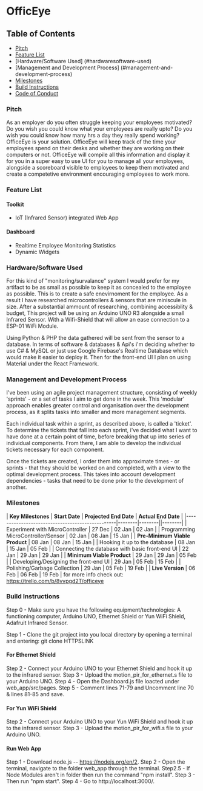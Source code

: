 # OfficEye

## Table of Contents
  * [Pitch](#pitch)
  * [Feature List](#feature-list)
  * [Hardware/Software Used] (#hardwaresoftware-used)
  * [Management and Development Process] (#management-and-development-process)
  * [Milestones](#milestones)
  * [Build Instructions](#build-instructions)
  * [Code of Conduct](#code-of-conduct)

### Pitch
As an employer do you often struggle keeping your employees motivated? Do you wish you could know what your employees are really upto? Do you wish you could know how many hrs a day they really spend working?
OfficeEye is your solution. OfficeEye will keep track of the time your employees spend on their desks and whether they are working on their computers or not. OfficeEye will compile all this information and display it for you in a super easy to use UI for you to manage all your employees, alongside a scoreboard visible to employees to keep them motivated and create a competetive environment encouraging employees to work more.

### Feature List

#### Toolkit
   - IoT (Infrared Sensor) integrated Web App
   
#### Dashboard
   - Realtime Employee Monitoring Statistics
   - Dynamic Widgets

### Hardware/Software Used
For this kind of "monitoring/survalance" system I would prefer for my artifact to be as small as possible to keep it as concealed to the employee as possible. This is to create a safe enevirnoment for the employee. As a result I have researched microcontrollers & sensors that are miniscule in size.
After a substantial ammount of researching, combining accessiblity & budget, This project will be using an Arduino UNO R3 alongside a small Infrared Sensor. 
With a Wifi-Shield that will allow an ease connection to a ESP-01 WiFi Module.

Using Python & PHP the data gathered will be sent from the sensor to a database. In terms of software & databases & Api's i'm deciding whether to use C# & MySQL or just use Google Firebase's Realtime Database which would make it easier to deploy it. Then for the front-end UI I plan on using Material under the React Framework.

### Management and Development Process
I've been using an agile project management structure, consisting of weekly 'sprints' - or a set of tasks I aim to get done in the week. This 'modular' approach enables greater control and organisation over the development process, as it splits tasks into smaller and more management segments. 

Each individual task within a sprint, as described above, is called a 'ticket'. To determine the tickets that fall into each sprint, i've decided what I want to have done at a certain point of time, before breaking that up into series of individual components. From there, I am able to develop the individual tickets necessary for each component. 

Once the tickets are created, I order them into approximate times - or sprints - that they should be worked on and completed, with a view to the optimal development process. This takes into account development dependencies - tasks that need to be done prior to the development of another.

### Milestones

| **Key Milestones** | **Start Date** | **Projected End Date** | **Actual End Date** |
|-------------------------------------------------|--------|--------||--------|
| Experiment with MicroController | 27 Dec | 02 Jan | 02 Jan |
| Programming MicroController/Sensor | 02 Jan |  08 Jan | 15 Jan |
| **Pre-Minimum Viable Product** | 08 Jan | 08 Jan | 15 Jan |
| Hooking it up to the database | 08 Jan | 15 Jan | 05 Feb |
| Connecting the database with basic front-end UI | 22 Jan | 29 Jan | 29 Jan |
| **Minimum Viable Product** | 29 Jan | 29 Jan | 05 Feb |
| Developing/Designing the front-end UI | 29 Jan | 05 Feb | 15 Feb |
| Polishing/Garbage Collection | 29 Jan | 05 Feb | 19 Feb |
| **Live Version** | 06 Feb | 06 Feb | 19 Feb |
for more info check out: https://trello.com/b/8vvpgd2T/officeye

### Build Instructions
Step 0 - Make sure you have the following equipment/technologies: A functioning computer, Arduino UNO, Ethernet Shield or Yun WiFi Shield, Adafruit Infrared Sensor.

Step 1 - Clone the git project into you local directory by opening a terminal and entering: git clone HTTPSLINK

#### For Ethernet Shield
Step 2 - Connect your Arduino UNO to your Ethernet Shield and hook it up to the infrared sensor.
Step 3 - Upload the motion_pir_for_ethernet.s file to your Arduino UNO.
Step 4 - Open the Dashboard.js file loacted under web_app/src/pages.
Step 5 - Comment lines 71-79 and Uncomment line 70 & lines 81-85 and save.

#### For Yun WiFi Shield
Step 2 - Connect your Arduino UNO to your Yun WiFi Shield and hook it up to the infrared sensor.
Step 3 - Upload the motion_pir_for_wifi.s file to your Arduino UNO.

#### Run Web App
Step 1 - Download node.js -- https://nodejs.org/en/2. 
Step 2 - Open the terminal, navigate to the folder web_app through the terminal.
Step2.5 - If Node Modules aren't in folder then run the command "npm install".
Step 3 - Then run "npm start".
Step 4 - Go to http://localhost:3000/.
